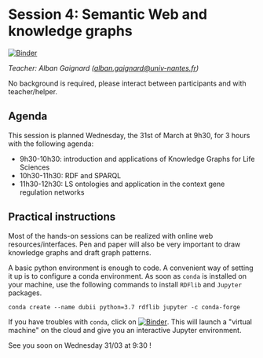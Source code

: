 # Session 4: Semantic Web and knowledge graphs
[![Binder](https://mybinder.org/badge_logo.svg)](https://mybinder.org/v2/gh/DU-Bii/module-6-Integrative-Bioinformatics/master?filepath=2020%2Fsession4)

*Teacher: Alban Gaignard (alban.gaignard@univ-nantes.fr)*

No background is required, please interact between participants and with teacher/helper. 

## Agenda
This session is planned Wednesday, the 31st of March at 9h30, for 3 hours with the following agenda: 
 - 9h30-10h30: introduction and applications of Knowledge Graphs for Life Sciences  
 - 10h30-11h30: RDF and SPARQL 
 - 11h30-12h30: LS ontologies and application in the context gene regulation networks

## Practical instructions 
Most of the hands-on sessions can be realized with online web resources/interfaces. 
Pen and paper will also be very important to draw knowledge graphs and draft graph patterns.   

A basic python environment is enough to code. A convenient way of setting it up is to configure a conda environment. 
As soon as `conda` is installed on your machine, use the following commands to install `RDFlib` and `Jupyter` packages. 
```
conda create --name dubii python=3.7 rdflib jupyter -c conda-forge
```

If you have troubles with `conda`, click on [![Binder](https://mybinder.org/badge_logo.svg)](https://mybinder.org/v2/gh/DU-Bii/module-6-Integrative-Bioinformatics/master?filepath=2020%2Fsession4). This will launch a "virtual machine" on the cloud and give you an interactive Jupyter environment. 

See you soon on Wednesday 31/03 at 9:30 ! 
